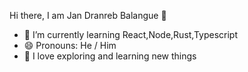 Hi there, I am Jan Dranreb Balangue 👋
- 🌱 I’m currently learning React,Node,Rust,Typescript
- 😄 Pronouns:  He / Him
- 🌱 I love exploring and learning new things
<!---
shadowprend/shadowprend is a ✨ special ✨ repository because its `README.md` (this file) appears on your GitHub profile.
You can click the Preview link to take a look at your changes.
--->
